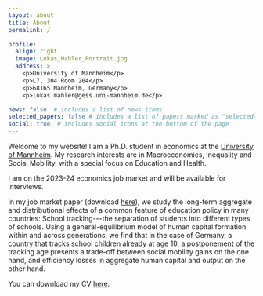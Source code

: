 ```yaml
---
layout: about
title: About
permalink: /

profile:
  align: right
  image: Lukas_Mahler_Portrait.jpg
  address: >
    <p>University of Mannheim</p>
    <p>L7, 304 Room 204</p>
    <p>68165 Mannheim, Germany</p>
    <p>lukas.mahler@gess.uni-mannheim.de</p>

news: false  # includes a list of news items
selected_papers: false # includes a list of papers marked as "selected={true}"
social: true  # includes social icons at the bottom of the page
---
```


Welcome to my website! I am a Ph.D. student in economics at the [University of Mannheim](https://www.vwl.uni-mannheim.de/en). My research interests are in Macroeconomics, Inequality and Social Mobility, with a special focus on Education and Health.

I am on the 2023-24 economics job market and will be available for interviews.

In my job market paper (download [here](https://lukasmahler.github.io/assets/pdf/Mahler_JMP.pdf)), we study the long-term aggregate and distributional effects of a common feature of education policy in many countries:
School tracking---the separation of students into different types of schools. 
Using a general-equilibrium model of human capital formation within and across generations, we find that in the case of Germany, a country that tracks school children already at age 10, a postponement of the tracking age presents a trade-off between social mobility gains on the one hand, and efficiency losses in aggregate human capital and output on the other hand.

You can download my CV [here](https://lukasmahler.github.io/assets/pdf/CV_Mahler.pdf).



